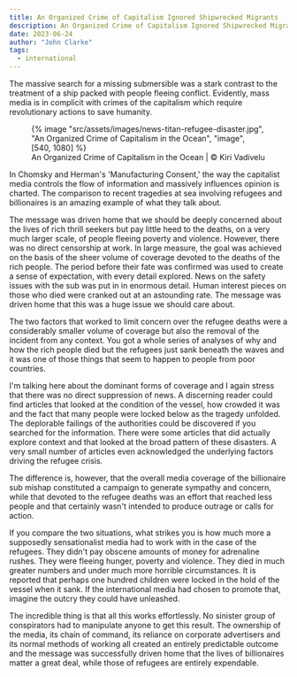 ```yaml
---
title: An Organized Crime of Capitalism Ignored Shipwrecked Migrants
description: An Organized Crime of Capitalism Ignored Shipwrecked Migrants
date: 2023-06-24
author: "John Clarke"
tags:
  - international
---
```


The massive search for a missing submersible was a stark contrast to the treatment of a ship packed with people fleeing conflict. Evidently, mass media is in complicit with crimes of the capitalism which require revolutionary actions to save humanity.

<!-- excerpt -->

<figure>
{% image "src/assets/images/news-titan-refugee-disaster.jpg", "An Organized Crime of Capitalism in the Ocean", "image", [540, 1080] %}
<figcaption>An Organized Crime of Capitalism in the Ocean | © Kiri Vadivelu</figcaption>
</figure>

In Chomsky and Herman's 'Manufacturing Consent,' the way the capitalist media controls the flow of information and massively influences opinion is charted. The comparison to recent tragedies at sea involving refugees and billionaires is an amazing example of what they talk about.

The message was driven home that we should be deeply concerned about the lives of rich thrill seekers but pay little heed to the deaths, on a very much larger scale, of people fleeing poverty and violence. However, there was no direct censorship at work.
In large measure, the goal was achieved on the basis of the sheer volume of coverage devoted to the deaths of the rich people. The period before their fate was confirmed was used to create a sense of expectation, with every detail explored. News on the safety issues with the sub was put in in enormous detail. Human interest pieces on those who died were cranked out at an astounding rate. The message was driven home that this was a huge issue we should care about.

The two factors that worked to limit concern over the refugee deaths were a considerably smaller volume of coverage but also the removal of the incident from any context. You got a whole series of analyses of why and how the rich people died but the refugees just sank beneath the waves and it was one of those things that seem to happen to people from poor countries.

I'm talking here about the dominant forms of coverage and I again stress that there was no direct suppression of news. A discerning reader could find articles that looked at the condition of the vessel, how crowded it was and the fact that many people were locked below as the tragedy unfolded. The deplorable failings of the authorities could be discovered if you searched for the information. There were some articles that did actually explore context and that looked at the broad pattern of these disasters. A very small number of articles even acknowledged the underlying factors driving the refugee crisis.

The difference is, however, that the overall media coverage of the billionaire sub mishap constituted a campaign to generate sympathy and concern, while that devoted to the refugee deaths was an effort that reached less people and that certainly wasn't intended to produce outrage or calls for action.

If you compare the two situations, what strikes you is how much more a supposedly sensationalist media had to work with in the case of the refugees. They didn't pay obscene amounts of money for adrenaline rushes. They were fleeing hunger, poverty and violence. They died in much greater numbers and under much more horrible circumstances. It is reported that perhaps one hundred children were locked in the hold of the vessel when it sank. If the international media had chosen to promote that, imagine the outcry they could have unleashed.

The incredible thing is that all this works effortlessly. No sinister group of conspirators had to manipulate anyone to get this result. The ownership of the media, its chain of command, its reliance on corporate advertisers and its normal methods of working all created an entirely predictable outcome and the message was successfully driven home that the lives of billionaires matter a great deal, while those of refugees are entirely expendable.
